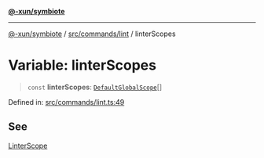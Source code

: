 [**@-xun/symbiote**](../../../../README.md)

***

[@-xun/symbiote](../../../../README.md) / [src/commands/lint](../README.md) / linterScopes

# Variable: linterScopes

> `const` **linterScopes**: [`DefaultGlobalScope`](../../../configure/enumerations/DefaultGlobalScope.md)[]

Defined in: [src/commands/lint.ts:49](https://github.com/Xunnamius/symbiote/blob/ffa2219b5458551337af8081b76f7ffb8422c513/src/commands/lint.ts#L49)

## See

[LinterScope](../../../configure/enumerations/DefaultGlobalScope.md)
